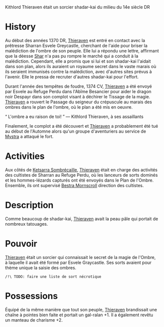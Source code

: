 Kithlord Thieraven était un sorcier shadar-kai du milieu du 14e siècle DR

# History
Au début des années 1370 DR, [Thieraven](Thieraven.md) est entré en contact avec la prêtresse Sharran Esvele Greycastle, 
cherchant de l'aide pour briser la malédiction de l'ombre de son peuple. Elle lui a répondu une lettre, affirmant que la déesse 
[Shar](https://www.aidedd.org/univers/pantheon/shar/) n'a pas pu rompre le marché qui a conduit à la malédiction. Cependant, elle a promis que si lui et son shadar-kai 
l'aidait dans son plan, alors ils auraient un royaume secret dans le vaste marais où ils seraient immunisés contre la 
malédiction, avec d'autres sites prévus à l'avenir. Elle le pressa de recruter d'autres shadar-kai pour l'effort.

Durant l'année des tempêtes de foudre, 1374 CV, [Thieraven](Thieraven.md) a été envoyé par Esvele au Refuge Perdu dans l'Abîme 
Besancier pour aider le dragon noir Despayr dans son complot visant à déchirer le Tissage de la magie. [Thieraven](Thieraven.md) a rouvert le 
Passage du seigneur du crépuscule au marais des ombres dans le plan de l'ombre, où le plan a été mis en oeuvre.

“ L'ombre a eu raison de toi! ”
— Kithlord Thieraven, à ses assaillants

Finalement, le complot a été découvert et [Thieraven](Thieraven.md) a probablement été tué au début de l'Automne alors qu'un groupe d'aventuriers
au service de [Mystra](https://www.aidedd.org/univers/pantheon/mystra/) a attaqué le fort.

# Activities
Aux côtés de [Ketsarra Sombrécaille](Ketsarra_Sombrecaille.md), [Thieraven](Thieraven.md) était en charge des activités des cultistes de Sharran au Refuge Perdu,
où les lanceurs de sorts dominés et les hommes-lézards capturés ont été envoyés dans le Plan de l'Ombre. Ensemble, ils ont supervisé [Bestra Mornscroll](Bestra_Mornscroll.md) 
direction des cultistes.

# Description
Comme beaucoup de shadar-kai, [Thieraven](Thieraven.md) avait la peau pâle qui portait de nombreux tatouages.

# Pouvoir
[Thieraven](Thieraven.md) était un sorcier qui connaissait le secret de la magie de l'Ombre, à laquelle il avait été formé par Esvele Graycastle. 
Ses sorts avaient pour thème unique la saisie des ombres.

```
/!\ TODO: faire une liste de sort nécrotique
```

# Possessions
Équipé de la même manière que tout son peuple, [Thieraven](Thieraven.md) brandissait une chaîne à pointes bien faite et portait un gal-ralan +1.
Il a également revêtu un manteau de charisme +2.